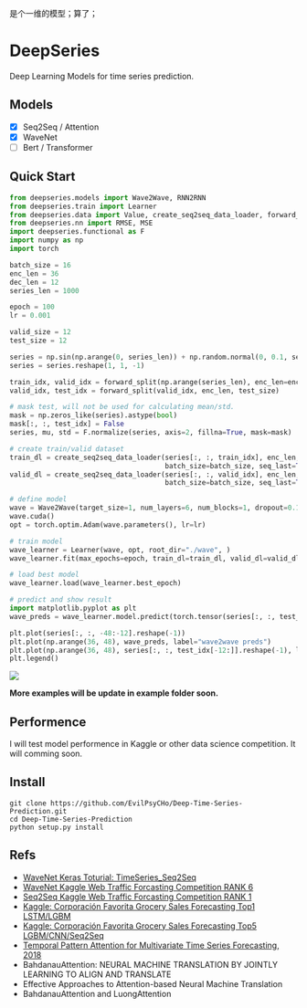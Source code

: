 是个一维的模型；算了；

# DeepSeries
Deep Learning Models for time series prediction.

## Models

- [x] Seq2Seq / Attention
- [x] WaveNet
- [ ] Bert / Transformer

## Quick Start

```python
from deepseries.models import Wave2Wave, RNN2RNN
from deepseries.train import Learner
from deepseries.data import Value, create_seq2seq_data_loader, forward_split
from deepseries.nn import RMSE, MSE
import deepseries.functional as F
import numpy as np
import torch

batch_size = 16
enc_len = 36
dec_len = 12
series_len = 1000

epoch = 100
lr = 0.001

valid_size = 12
test_size = 12

series = np.sin(np.arange(0, series_len)) + np.random.normal(0, 0.1, series_len) + np.log2(np.arange(1, series_len+1))
series = series.reshape(1, 1, -1)

train_idx, valid_idx = forward_split(np.arange(series_len), enc_len=enc_len, valid_size=valid_size+test_size)
valid_idx, test_idx = forward_split(valid_idx, enc_len, test_size)

# mask test, will not be used for calculating mean/std.
mask = np.zeros_like(series).astype(bool)
mask[:, :, test_idx] = False
series, mu, std = F.normalize(series, axis=2, fillna=True, mask=mask)

# create train/valid dataset
train_dl = create_seq2seq_data_loader(series[:, :, train_idx], enc_len, dec_len, sampling_rate=0.1,
                                      batch_size=batch_size, seq_last=True, device='cuda')
valid_dl = create_seq2seq_data_loader(series[:, :, valid_idx], enc_len, dec_len,
                                      batch_size=batch_size, seq_last=True, device='cuda')

# define model
wave = Wave2Wave(target_size=1, num_layers=6, num_blocks=1, dropout=0.1, loss_fn=RMSE())
wave.cuda()
opt = torch.optim.Adam(wave.parameters(), lr=lr)

# train model
wave_learner = Learner(wave, opt, root_dir="./wave", )
wave_learner.fit(max_epochs=epoch, train_dl=train_dl, valid_dl=valid_dl, early_stopping=True, patient=16)

# load best model
wave_learner.load(wave_learner.best_epoch)

# predict and show result
import matplotlib.pyplot as plt
wave_preds = wave_learner.model.predict(torch.tensor(series[:, :, test_idx[:-12]]).float().cuda(), 12).cpu().numpy().reshape(-1)

plt.plot(series[:, :, -48:-12].reshape(-1))
plt.plot(np.arange(36, 48), wave_preds, label="wave2wave preds")
plt.plot(np.arange(36, 48), series[:, :, test_idx[-12:]].reshape(-1), label="target")
plt.legend()
```

![](assets/wave_sin_log_curve_prediction.png)



**More examples will be update in example folder soon.**



## Performence



I will test model performence in Kaggle or other data science competition. It will comming soon.



## Install

```shell
git clone https://github.com/EvilPsyCHo/Deep-Time-Series-Prediction.git
cd Deep-Time-Series-Prediction
python setup.py install
```



## Refs

- [WaveNet Keras Toturial: TimeSeries_Seq2Seq](https://github.com/JEddy92/TimeSeries_Seq2Seq)
- [WaveNet Kaggle Web Traffic Forcasting Competition RANK 6](https://github.com/sjvasquez/web-traffic-forecasting)
- [Seq2Seq Kaggle Web Traffic Forcasting Competition RANK 1](https://www.kaggle.com/c/web-traffic-time-series-forecasting/discussion/43795#latest-631996)
- [Kaggle: Corporación Favorita Grocery Sales Forecasting Top1 LSTM/LGBM](https://www.kaggle.com/c/favorita-grocery-sales-forecasting/discussion/47582)
- [Kaggle: Corporación Favorita Grocery Sales Forecasting Top5 LGBM/CNN/Seq2Seq](https://www.kaggle.com/c/favorita-grocery-sales-forecasting/discussion/47556)
- [Temporal Pattern Attention for Multivariate Time Series Forecasting, 2018](https://arxiv.org/abs/1809.04206)
- BahdanauAttention: NEURAL MACHINE TRANSLATION BY JOINTLY LEARNING TO ALIGN AND TRANSLATE
- Effective Approaches to Attention-based Neural Machine Translation
- BahdanauAttention and LuongAttention